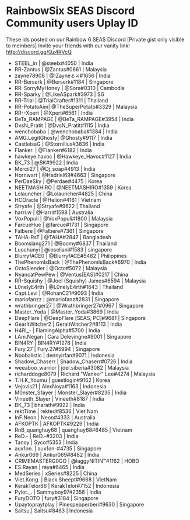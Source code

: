 # RainbowSix SEAS Discord Community users Uplay ID

These ids posted on our Rainbow 6 SEAS Discord [Private gist only visible to members] Invite your friends with our vanity link! http://discord.gg/Qz4RVcQ



 - STEEL_in | @steelx#4050 | India
 - RR-Zantus | @Zantus#0861  | Malaysia
 - zayne78908 | @!Zayne:anchor::crossed_swords:#1656   | India
 - RR-Berserk | @Berserk#1184  | Singapore
 - RR-SorryMyHoney | @Sora#0310 | Cambodia
 - RR-Sparky | @LikeASpark#3973  | SG
 - RR-Trial | @TrialCrafter#1311   | Thailand
 - RR-PotatoAim| @TheSuperPotato#3329 | Malaysia
 - RR--Xpert | @Xpert#6561  | India
 - BeTa_RAMPAGE | @BeTa_RAMPAGE#3954 | India
 - DvsN_Pratit | @DvsN_Pratit#1115  | India
 - wenchobaba | @wenchobaba#1384 | India
 - AMG.LegitGhosty| @Ghosty#9117  | India
 - CastleisaG | @Stornilius#3836  | India
 - Flanker. | @Flanker#6182  | India
 - hawkeye.havoc | @Hawkeye_Havoc#1127  | India
 - BK_73 | @$BK$#9922  | India
 - Mercii27 | @Dj_soap#4913  | India
 - Hornwart | @Hadriel69#4663  | Singapore
 - PerDaeSky | @Perdae#4475 | Korea
 - NEETMASHIRO | @NEETMASHIRO#1359  | Korea
 - Lolauncher | @Lolauncher#4825 | China
 - HCOracle | @Helion#4161  | Vietnam
 - Stryafe | @Stryafe#9622  |  Thailand
 - harri.w | @Harri#1598  | Australia
 - VoxPopuli | @VoxPopuli#1800 | Malaysia
 - FarcueHue | @farcue#1731  | Singapore
 - Falbere | @Falbere#7361   | Singapore
 - TAHA-RsT | @TAHA#2847 | Bangladesh
 - Boomslang271 | @Boomy#6837 | Thailand
 - Luochunyi | @ioseliani#1583 | singapore
 - BlurryfACE0 | @BlurryfACE#5482 | Philippines
 - ThePhenomIsBack | @ThePhenomIsBack#6970  | India
 - OctoSlender | @Octo#5072 | Malaysia
 - NyancatPewPew | @Ventus[EAS]#0217  | China
 - RR-Squishy | @Joel (Squishy) James#6594   | Malaysia
 - L0nelyE4rth | @L0nelyE4rth#1643  | Thailand
 - Capt.Levi | @RohanC21#9093  | India
 - mariofanzz | @mariofanz#2831   | Singapore
 - wrathbringer27 | @Wrathbringer27#0967  | Singapore
 - Master..Yoda | @Master..Yoda#3869  | India
 - DeepFlare | @DeepFlare [SEAS, PC]#9681 | Singapore
 - GearltWitcher2 | GeraltWitcher2#8113 | India
 - H4RI_- | FlamingAlpha#5700 | India
 - I.Am.Negan | Cara Delevingne#9001 | Singapore
 - BlN4RY | BlN4RY#1278 | India
 - Fury.27 | Fury.27#5994  | Singapore
 - Noobalistic | dennyirfan#9071 | Indonesia
 - Shadow_Chaserr | Shadow_Chaserr#0726 | India
 - weeaboo_warrior | joel.siberia#3082 | Malaysia
 - richarddoge8079 | Richard "Wanker" Lee#4274 | Malaysia
 - T.H.K_Youmu | guestlogin#9162 | Korea
 - Vejovis21 | AlexNoya#1163 | Indonesia
 - M0nster_S1ayer | Monster_Slayer#8235 | India
 - Vineeth_Slayer | Vineeth#8187 | India
 - BK_73 | bharath#9922 | India
 - rektTime |  rekted#8536 | Viet Nam
 - InF.Neon | Neon#4333 | Australia
 - AFKOPTK | AFKOPTK#9229 | India
 - RnB_quanghuy68 | quanghuy68#6485 | Vietnam
 - ReD.- | ReD.-#3203 | India
 - Tanoy  | Syco#5353  | India
 - aux1on. | aux1on-#4735 | Singapore
 - Ankur069 | Ankur069#8482 | India
 - CRIMEMASTERG0GO | @laggyNITIN:tm:#1162 | HOBO
 - ES.Rayan | raya#6465 | India
 - MedSeries | xSeries#8225 | China
 - Viet.Kong. | Black Sheept#9668 | VietNam
 - KerakTelor86 | KerakTelor#7152 | Indonesia
 - Pylot._. | Sammyboy97#2358 | India
 - FuryDOTO | fury#3184 | Singapore
 - Upaytopraytplay | Pinespepperberi#9630 | Singapore
 - Saitsu.| Saitsu#8463 | Indonesia
